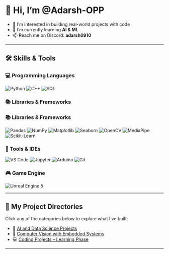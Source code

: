 # 👋 Hi, I’m @Adarsh-OPP

- 👀 I’m interested in building real-world projects with code  
- 🌱 I’m currently learning **AI & ML**
- 📫 Reach me on Discord: **adarsh0910**

---

## 🛠️ Skills & Tools

### 💻 Programming Languages
![Python](https://img.shields.io/badge/-Python-3776AB?style=flat&logo=python&logoColor=white)
![C++](https://img.shields.io/badge/-C++-00599C?style=flat&logo=c%2B%2B&logoColor=white)
![SQL](https://img.shields.io/badge/-SQL-4479A1?style=flat&logo=postgresql&logoColor=white)

### 📚 Libraries & Frameworks
### 📚 Libraries & Frameworks
![Pandas](https://img.shields.io/badge/-Pandas-150458?style=flat&logo=pandas&logoColor=white)
![NumPy](https://img.shields.io/badge/-NumPy-013243?style=flat&logo=numpy&logoColor=white)
![Matplotlib](https://img.shields.io/badge/-Matplotlib-11557C?style=flat&logo=plotly&logoColor=white)
![Seaborn](https://img.shields.io/badge/-Seaborn-0099C6?style=flat)
![OpenCV](https://img.shields.io/badge/OpenCV-blue?logo=opencv&logoColor=white)
![MediaPipe](https://img.shields.io/badge/-MediaPipe-FF6F00?style=flat&logo=google&logoColor=white)
![Scikit-Learn](https://img.shields.io/badge/-Scikit--Learn-F7931E?style=flat&logo=scikit-learn&logoColor=white)


### 🧰 Tools & IDEs
![VS Code](https://img.shields.io/badge/-VSCode-007ACC?style=flat&logo=visual-studio-code&logoColor=white)
![Jupyter](https://img.shields.io/badge/-Jupyter-F37626?style=flat&logo=jupyter&logoColor=white)
![Arduino](https://img.shields.io/badge/-Arduino-00979D?style=flat&logo=arduino&logoColor=white)
![Git](https://img.shields.io/badge/-Git-F05032?style=flat&logo=git&logoColor=white)

### 🎮 Game Engine
![Unreal Engine 5](https://img.shields.io/badge/-Unreal%20Engine%205-0E1128?style=flat&logo=unrealengine&logoColor=white)

---

## 📂 My Project Directories

Click any of the categories below to explore what I’ve built:

- 🧠 [AI and Data Science Projects](https://github.com/Adarsh-OPP/Ai-and-Data-Science)  
- 🤖 [Computer Vision with Embedded Systems](https://github.com/Adarsh-OPP/Computer-Vision-With-Embedded-Systems)  
- 💻 [Coding Projects – Learning Phase](https://github.com/Adarsh-OPP/Coding-Project-Learning-Phase)

---

<!---
Adarsh-OPP/Adarsh-OPP is a ✨ special ✨ repository because its `README.md` (this file) appears on your GitHub profile.
You can click the Preview link to take a look at your changes.
--->
